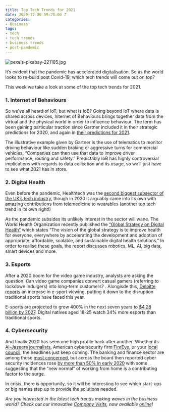 ```yaml
---
title: Top Tech Trends for 2021
date: 2020-12-30 09:28:00 Z
categories:
- Business
tags:
- tech
- tech trends
- business trends
- post-pandemic
---
```


![pexels-pixabay-221185.jpg](/uploads/pexels-pixabay-221185.jpg)

It’s evident that the pandemic has accelerated digitalisation. So as the world looks to re-build post Covid-19, which tech trends will come out on top?

This week we take a look at some of the top tech trends for 2021.

### 1.	Internet of Behaviours
So we’ve all heard of IoT, but what is IoB? Going beyond IoT where data is shared across devices, Internet of Behaviours brings together data from the virtual and the physical world in order to influence behaviour. The term has been gaining particular traction since Gartner included it in their strategic predictions for 2020, and again in [their predictions for 2021](https://www.gartner.com/smarterwithgartner/gartner-top-strategic-technology-trends-for-2021/). 

The illustrative example given by Gartner is the use of telematics to monitor driving behaviour like sudden braking or aggressive turns for commercial vehicles; “Companies can then use that data to improve driver performance, routing and safety.” Predictably IoB has highly controversial implications with regards to data collection and its usage, so we’ll just have to see what 2021 has in store.

### 2.	Digital Health
Even before the pandemic, Healthtech was the [second biggest subsector of the UK’s tech industry](https://www.insiderlondon.com/blog/healthtech-and-the-covid-19-recovery/), though in 2020 it arguably came into its own with amazing contributions from telemedicine to wearables (another top tech trend in its own right!)

As the pandemic subsides its unlikely interest in the sector will wane. The World Health Organization recently published the [“Global Strategy on Digital Health”](https://www.who.int/docs/default-source/documents/gs4dhdaa2a9f352b0445bafbc79ca799dce4d.pdf) which states “The vision of the global strategy is to improve health for everyone, everywhere by accelerating the development and adoption of appropriate, affordable, scalable, and sustainable digital health solutions.”  In order to realise these goals, the report discusses robotics, ML, AI, big data, smart devices and more.

### 3.	 Esports
After a 2020 boom for the video game industry, analysts are asking the question: Can video game companies convert casual gamers (referring to lockdown indulgers) into long-term customers? . Alongisde this, [Deloitte reports](https://www2.deloitte.com/us/en/insights/industry/technology/video-game-industry-trends.html) an increase in e-sport viewing, putting it down to the disruption traditional sports have faced this year. 

E-sports are projected to grow 400% in the next seven years to [$4.28 billion by 2027]( https://www.cnbc.com/2020/12/19/why-forward-thinkers-invest-in-esports.html). Digital natives aged 18-25 watch 34% more esports than traditional sports. 

### 4.	Cybersecurity
And finally 2020 has seen one high profile hack after another. Whether its [Al-Jazeera journalists](https://www.bbc.co.uk/news/technology-5539684), American cybersecurity firm [FireEye](https://www.nytimes.com/2020/12/08/technology/fireeye-hacked-russians.html), or your [local council](https://www.silicon.co.uk/projects/public-sector/hackney-council-hack-significant-disruption-349101), the headlines just keep coming. The banking and finance sector are among those [most concerned](https://securityboulevard.com/2020/12/banking-industry-faces-surge-in-cyber-security-challenges/), but across the board then reported cyber security incidences rose [by more than 50% in early 2020](https://www.investorschronicle.co.uk/shares/2020/11/24/cyber-attacks-on-finance-sector-soar-during-covid-crisis/) with some suggesting that the “new normal” of working from home is a contributing factor to the surge.

In crisis, there is opportunity, so it will be interesting to see which start-ups or big names step up to provide the solutions needed. 

*Are you interested in the latest tech trends making waves in the business world? Check out our innovative [Company Visits](https://www.insiderlondon.com/london/company-visits/), now available [online](https://www.insiderlondon.com/online-education/online-company-visits/)!*